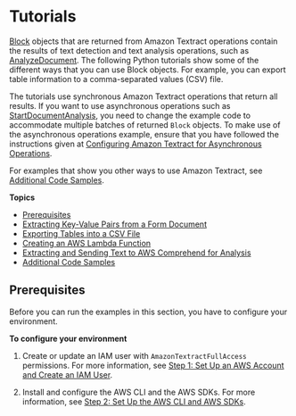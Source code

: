 # Tutorials<a name="examples-blocks"></a>

[Block](API_Block.md) objects that are returned from Amazon Textract operations contain the results of text detection and text analysis operations, such as [AnalyzeDocument](API_AnalyzeDocument.md)\. The following Python tutorials show some of the different ways that you can use Block objects\. For example, you can export table information to a comma\-separated values \(CSV\) file\.

The tutorials use synchronous Amazon Textract operations that return all results\. If you want to use asynchronous operations such as [StartDocumentAnalysis](API_StartDocumentAnalysis.md), you need to change the example code to accommodate multiple batches of returned `Block` objects\. To make use of the asynchronous operations example, ensure that you have followed the instructions given at [Configuring Amazon Textract for Asynchronous Operations](api-async-roles.md)\.

For examples that show you other ways to use Amazon Textract, see [Additional Code Samples](other-examples.md)\.

**Topics**
+ [Prerequisites](#examples-prerequisites)
+ [Extracting Key\-Value Pairs from a Form Document](examples-extract-kvp.md)
+ [Exporting Tables into a CSV File](examples-export-table-csv.md)
+ [Creating an AWS Lambda Function](lambda.md)
+ [Extracting and Sending Text to AWS Comprehend for Analysis](textract-to-comprehend.md)
+ [Additional Code Samples](other-examples.md)

## Prerequisites<a name="examples-prerequisites"></a>

Before you can run the examples in this section, you have to configure your environment\. 

**To configure your environment**

1. Create or update an IAM user with `AmazonTextractFullAccess` permissions\. For more information, see [Step 1: Set Up an AWS Account and Create an IAM User](setting-up.md#setting-up-iam)\.

1. Install and configure the AWS CLI and the AWS SDKs\. For more information, see [Step 2: Set Up the AWS CLI and AWS SDKs](setup-awscli-sdk.md)\.